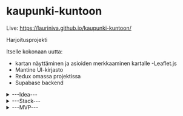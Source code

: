 # kaupunki-kuntoon

Live: https://lauriniva.github.io/kaupunki-kuntoon/

Harjoitusprojekti

Itselle kokonaan uutta:
- kartan näyttäminen ja asioiden merkkaaminen kartalle
  -Leaflet.js
- Mantine UI-kirjasto
- Redux omassa projektissa
- Supabase backend

<details>
  <summary>---Idea---</summary>


Käyttäjät voi merkata kartalle tekstin ja kuvan kanssa paikan, jossa jotain korjattavaa tms.
Esim. kuoppa tiessä, tie useasti auraamatta, huono näkyvyys risteyksessä, puu kaatunut...

Henkilökunta näkee kaikki ilmoitukset ja voi merkata ilmoitukselle osaston ja/tai vastuuhenkilön.

Ilmoituksen tehnyt käyttäjä näkee, kun asia etenee tai kuitataan tehdyksi.

---???---
Muiden käyttäjien ilmoitusten näkeminen?
Valmiit pohjat? (Esim Tie -> Kuoppa -> Vaarallinen )
</details>

<details>
  <summary>---Stack---</summary>

- Frontend
    - React ( Create React App)
    - Redux Toolkit https://redux-toolkit.js.org/
    - Mantine https://ui.mantine.dev/
    - React Leaflet https://react-leaflet.js.org/
    - Leaflet.js https://leafletjs.com/
- Backend
    - Supabase
        - Db
        - Auth
        - Bucket (kuvat)
        
 </details>    

<details>
  <summary>---MVP---</summary>

- 2 käyttäjäryhmää
    - käyttäjä
        - Voi lisätä merkinnän
        - Näkee omat merkintänsä kartalla
    - henkilökunta
        - Näkee kaikki merkinnät kartalla
        - Voi vaihtaa merkinnän tilaa
        - Voi vaihtaa merkinnän vastuuosastoa / “omistajaa”

- Merkinnän lisääminen
    - Paina nappia “Ilmoita”
    - Täytä tiedot
        - Kuvaus (teksti)
        - Osasto (dropdown) (väri markkerille)
            - Katu
            - Viheralueet
            - Sähkö
            - Viemärit
        - Valokuva
            - Pakkaa selaimessa
        - Sijainti
            - Avaa kartan
                - Paikantaa ensin käyttäjän sijainnin mukaan
                    - Jos lupaa paikannuksen ei saada, paikantaa keskustaan
            - Nappia painamalla merkitsee kartan keskipisteen ylös (tähtäin)
 </details> 

